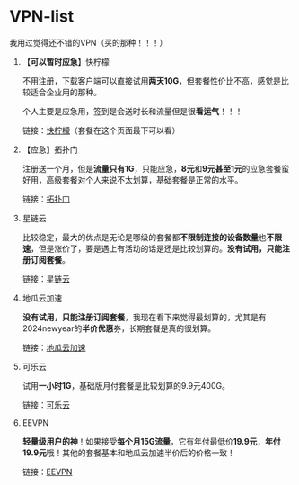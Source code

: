 # VPN-list
我用过觉得还不错的VPN（买的那种！！！）
1. 【**可以暂时应急**】快柠檬
    
    不用注册，下载客户端可以直接试用**两天10G**，但套餐性价比不高，感觉是比较适合企业用的那种。
    
    个人主要是应急用，签到是会送时长和流量但是很**看运气**！！！
    
    链接：[快柠檬](https://nmapi.site/s/and109/qfijrnr)（套餐在这个页面最下可以看）
    
2. 【应急】拓扑门
    
    注册送一个月，但是**流量只有1G**，只能应急，**8元**和**9元甚至1元**的应急套餐蛮好用，高级套餐对个人来说不太划算，基础套餐是正常的水平。
    
    链接：[拓扑门](https://topman8848.com/auth/register?code=fJGi)
    
3. 星链云
    
    比较稳定，最大的优点是无论是哪级的套餐都**不限制连接的设备数量**也**不限速**，但是涨价了，要是遇上有活动的话是还是比较划算的。**没有试用，只能注册订阅套餐**。
    
    链接：[星链云](https://www.starlinkcloud.club/#/register?code=wcyyI4LE)
    
4. 地瓜云加速
    
    **没有试用，只能注册订阅套餐**，我现在看下来觉得最划算的，尤其是有2024newyear的**半价优惠**券，长期套餐是真的很划算。
    
    链接：[地瓜云加速](https://www.dgss28.net/#/register?code=1QNFKfd5)

5. 可乐云
    
    试用**一小时1G**，基础版月付套餐是比较划算的9.9元400G。
    
    链接：[可乐云](https://www.leluocloud.com/#/register?code=r61kHsaE)

6. EEVPN
    
    **轻量级用户的神**！如果接受**每个月15G流量**，它有年付最低价**19.9元**，**年付19.9元**哦！其他的套餐基本和地瓜云加速半价后的价格一致！
    
    链接：[EEVPN](https://www.eevpnsafe.com/#/register?code=Lshm2ta4)

